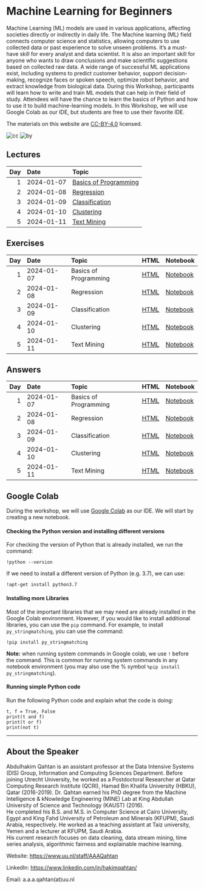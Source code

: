 # Machine Learning for Beginners

Machine Learning (ML) models are used in various applications, affecting
societies directly or indirectly in daily life. The Machine learning
(ML) field connects computer science and statistics, allowing computers
to use collected data or past experience to solve unseen problems. It’s
a must-have skill for every analyst and data scientist. It is also an
important skill for anyone who wants to draw conclusions and make
scientific suggestions based on collected raw data. A wide range of
successful ML applications exist, including systems to predict customer
behavior, support decision-making, recognize faces or spoken speech,
optimize robot behavior, and extract knowledge from biological data.
During this Workshop, participants will learn how to write and train ML
models that can help in their field of study. Attendees will have the
chance to learn the basics of Python and how to use it to build
machine-learning models. In this Workshop, we will use Google Colab as
our IDE, but students are free to use their favorite IDE.

The materials on this website are
[CC-BY-4.0](https://creativecommons.org/licenses/by/4.0/) licensed.

![cc](https://mirrors.creativecommons.org/presskit/icons/cc.svg)
![by](https://mirrors.creativecommons.org/presskit/icons/by.svg)

## Lectures

| Day | Date       | Topic                                                                                                |
|----:|:-----------|:-----------------------------------------------------------------------------------------------------|
|   1 | 2024-01-07 | [Basics of Programming](https://qahtanaa.github.io/wep_mlb_24/lectures/day_1/WEP24_Day1_Basics.pdf)  |
|   2 | 2024-01-08 | [Regression](https://qahtanaa.github.io/wep_mlb_24/lectures/day_2/WEP24_Day2_Regression.pdf)         |
|   3 | 2024-01-09 | [Classification](https://qahtanaa.github.io/wep_mlb_24/lectures/day_3/WEP24_Day3_Classification.pdf) |
|   4 | 2024-01-10 | [Clustering](https://qahtanaa.github.io/wep_mlb_24/lectures/day_4/WEP24_Day4_Clustering.pdf)         |
|   5 | 2024-01-11 | [Text Mining](https://qahtanaa.github.io/wep_mlb_24/lectures/day_5/WEP24_Day5_TextMining.pdf)        |

## Exercises

| Day | Date       | Topic                 | HTML                                                                                          | Notebook                                                                                           |
|----:|:-----------|:----------------------|:----------------------------------------------------------------------------------------------|:---------------------------------------------------------------------------------------------------|
|   1 | 2024-01-07 | Basics of Programming | [HTML](https://qahtanaa.github.io/wep_mlb_24/tutorials/day_1/WEP_24_Day1_Basics.html)         | [Notebook](https://qahtanaa.github.io/wep_mlb_24/tutorials/day_1/WEP_24_Day1_Basics.ipynb)         |
|   2 | 2024-01-08 | Regression            | [HTML](https://qahtanaa.github.io/wep_mlb_24/tutorials/day_2/WEP_24_Day2_Regression.html)     | [Notebook](https://qahtanaa.github.io/wep_mlb_24/tutorials/day_2/WEP_24_Day2_Regression.ipynb)     |
|   3 | 2024-01-09 | Classification        | [HTML](https://qahtanaa.github.io/wep_mlb_24/tutorials/day_3/WEP_24_Day3_Classification.html) | [Notebook](https://qahtanaa.github.io/wep_mlb_24/tutorials/day_3/WEP_24_Day3_Classification.ipynb) |
|   4 | 2024-01-10 | Clustering            | [HTML](https://qahtanaa.github.io/wep_mlb_24/tutorials/day_4/WEP_24_Day4_Clustering.html)     | [Notebook](https://qahtanaa.github.io/wep_mlb_24/tutorials/day_4/WEP_24_Day4_Clustering.ipynb)     |
|   5 | 2024-01-11 | Text Mining           | [HTML](https://qahtanaa.github.io/wep_mlb_24/tutorials/day_5/WEP_24_Day5_TextMining.html)     | [Notebook](https://qahtanaa.github.io/wep_mlb_24/tutorials/day_5/WEP_24_Day5_TextMining.ipynb)     |

## Answers

| Day | Date       | Topic                 | HTML                                                                                                  | Notebook                                                                                                   |
|----:|:-----------|:----------------------|:------------------------------------------------------------------------------------------------------|:-----------------------------------------------------------------------------------------------------------|
|   1 | 2024-01-07 | Basics of Programming | [HTML](https://qahtanaa.github.io/wep_mlb_24/tutorials/day_1/WEP_24_Day1_Basics_Answers.html)         | [Notebook](https://qahtanaa.github.io/wep_mlb_24/tutorials/day_1/WEP_24_Day1_Basics_Answers.ipynb)         |
|   2 | 2024-01-08 | Regression            | [HTML](https://qahtanaa.github.io/wep_mlb_24/tutorials/day_2/WEP_24_Day2_Regression_Answers.html)     | [Notebook](https://qahtanaa.github.io/wep_mlb_24/tutorials/day_2/WEP_24_Day2_Regression_Answers.ipynb)     |
|   3 | 2024-01-09 | Classification        | [HTML](https://qahtanaa.github.io/wep_mlb_24/tutorials/day_3/WEP_24_Day3_Classification_Answers.html) | [Notebook](https://qahtanaa.github.io/wep_mlb_24/tutorials/day_3/WEP_24_Day3_Classification_Answers.ipynb) |
|   4 | 2024-01-10 | Clustering            | [HTML](https://qahtanaa.github.io/wep_mlb_24/tutorials/day_4/WEP_24_Day4_Clustering_Answers.html)     | [Notebook](https://qahtanaa.github.io/wep_mlb_24/tutorials/day_4/WEP_24_Day4_Clustering_Answers.ipynb)     |
|   5 | 2024-01-11 | Text Mining           | [HTML](https://qahtanaa.github.io/wep_mlb_24/tutorials/day_5/WEP_24_Day5_TextMining_Answers.html)     | [Notebook](https://qahtanaa.github.io/wep_mlb_24/tutorials/day_5/WEP_24_Day5_TextMining_Answers.ipynb)     |

## Google Colab

During the workshop, we will use [Google
Colab](https://colab.research.google.com/) as our IDE. We will start by
creating a new notebook.

#### Checking the Python version and installing different versions

For checking the version of Python that is already installed, we run the
command:

    !python --version

If we need to install a different version of Python (e.g. 3.7), we can
use:

    !apt-get install python3.7

#### Installing more Libraries

Most of the important libraries that we may need are already installed
in the Google Colab environment. However, if you would like to install
additional libraries, you can use the `pip` command. For example, to
install `py_stringmatching`, you can use the command:

    !pip install py_stringmatching

**Note:** when running system commands in Google colab, we use `!`
before the command. This is common for running system commands in any
notebook environment (you may also use the % symbol
`%pip install py_stringmatching`).

#### Running simple Python code

Run the following Python code and explain what the code is doing:

    t, f = True, False
    print(t and f) 
    print(t or f)  
    print(not t)   

------------------------------------------------------------------------

## About the Speaker

Abdulhakim Qahtan is an assistant professor at the Data Intensive
Systems (DIS) Group, Information and Computing Sciences Department.
Before joining Utrecht University, he worked as a Postdoctoral
Researcher at Qatar Computing Research Institute (QCRI), Hamad Bin
Khalifa University (HBKU), Qatar (2016-2019). Dr. Qahtan earned his PhD
degree from the Machine Intelligence & kNowledge Engineering (MINE) Lab
at King Abdullah University of Science and Technology (KAUST) (2016).  
He completed his B.S. and M.S. in Computer Science at Cairo University,
Egypt and King Fahd University of Petroleum and Minerals (KFUPM), Saudi
Arabia, respectively. He worked as a teaching assistant at Taiz
university, Yemen and a lecturer at KFUPM, Saudi Arabia.  
His current research focuses on data cleaning, data stream mining, time
series analysis, algorithmic fairness and explainable machine learning.

Website: https://www.uu.nl/staff/AAAQahtan

LinkedIn: https://www.linkedin.com/in/hakimqahtan/

Email: a.a.a.qahtan(at)uu.nl
